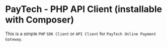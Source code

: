 # PayTech - PHP API Client (installable with Composer)

This is a simple `PHP` `SDK Client` or `API Client` for `PayTech Online Payment Gateway`.

